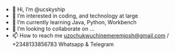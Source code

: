 - 👋 Hi, I’m @ucskyship
- 👀 I’m interested in coding, and technology at large
- 🌱 I’m currently learning Java, Python, Workbench
- 💞️ I’m looking to collaborate on ...
- 📫 How to reach me uzochukwuchinemeremjosh@gmail.com / +2348133856783 Whatsapp & Telegram

<!---
ucskyship is a ✨ special ✨ repository because its `README.md` (this file) appears on your GitHub profile.
You can click the Preview link to take a look at your changes.
--->
